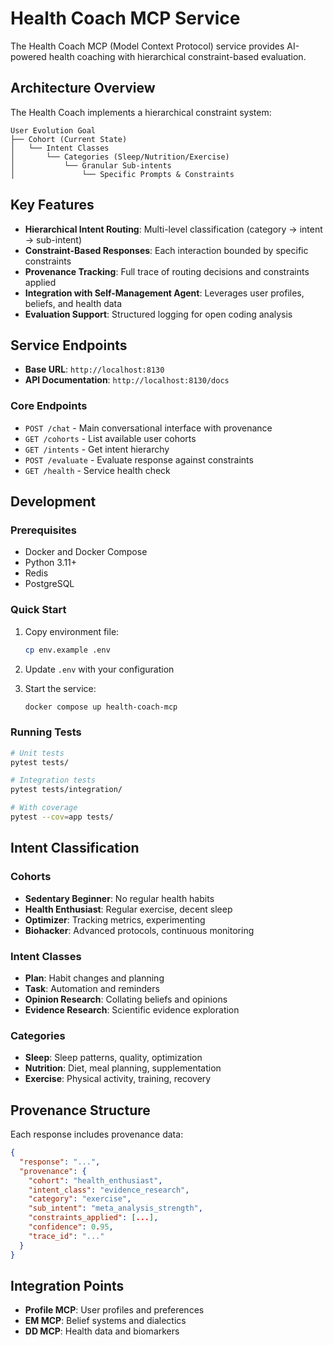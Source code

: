# Health Coach MCP Service

The Health Coach MCP (Model Context Protocol) service provides AI-powered health coaching with hierarchical constraint-based evaluation.

## Architecture Overview

The Health Coach implements a hierarchical constraint system:

```
User Evolution Goal
├── Cohort (Current State)
│   └── Intent Classes
│       └── Categories (Sleep/Nutrition/Exercise)
│           └── Granular Sub-intents
│               └── Specific Prompts & Constraints
```

## Key Features

- **Hierarchical Intent Routing**: Multi-level classification (category → intent → sub-intent)
- **Constraint-Based Responses**: Each interaction bounded by specific constraints
- **Provenance Tracking**: Full trace of routing decisions and constraints applied
- **Integration with Self-Management Agent**: Leverages user profiles, beliefs, and health data
- **Evaluation Support**: Structured logging for open coding analysis

## Service Endpoints

- **Base URL**: `http://localhost:8130`
- **API Documentation**: `http://localhost:8130/docs`

### Core Endpoints

- `POST /chat` - Main conversational interface with provenance
- `GET /cohorts` - List available user cohorts
- `GET /intents` - Get intent hierarchy
- `POST /evaluate` - Evaluate response against constraints
- `GET /health` - Service health check

## Development

### Prerequisites

- Docker and Docker Compose
- Python 3.11+
- Redis
- PostgreSQL

### Quick Start

1. Copy environment file:
   ```bash
   cp env.example .env
   ```

2. Update `.env` with your configuration

3. Start the service:
   ```bash
   docker compose up health-coach-mcp
   ```

### Running Tests

```bash
# Unit tests
pytest tests/

# Integration tests
pytest tests/integration/

# With coverage
pytest --cov=app tests/
```

## Intent Classification

### Cohorts
- **Sedentary Beginner**: No regular health habits
- **Health Enthusiast**: Regular exercise, decent sleep
- **Optimizer**: Tracking metrics, experimenting
- **Biohacker**: Advanced protocols, continuous monitoring

### Intent Classes
- **Plan**: Habit changes and planning
- **Task**: Automation and reminders
- **Opinion Research**: Collating beliefs and opinions
- **Evidence Research**: Scientific evidence exploration

### Categories
- **Sleep**: Sleep patterns, quality, optimization
- **Nutrition**: Diet, meal planning, supplementation
- **Exercise**: Physical activity, training, recovery

## Provenance Structure

Each response includes provenance data:

```json
{
  "response": "...",
  "provenance": {
    "cohort": "health_enthusiast",
    "intent_class": "evidence_research",
    "category": "exercise",
    "sub_intent": "meta_analysis_strength",
    "constraints_applied": [...],
    "confidence": 0.95,
    "trace_id": "..."
  }
}
```

## Integration Points

- **Profile MCP**: User profiles and preferences
- **EM MCP**: Belief systems and dialectics
- **DD MCP**: Health data and biomarkers